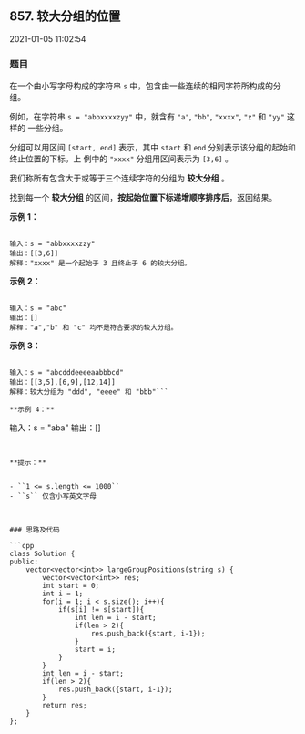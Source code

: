 ## 857. 较大分组的位置

2021-01-05 11:02:54   

### 题目

在一个由小写字母构成的字符串 ``s`` 中，包含由一些连续的相同字符所构成的分组。

例如，在字符串 ``s = "abbxxxxzyy"`` 中，就含有 ``"a"``, ``"bb"``, ``"xxxx"``, ``"z"`` 和 ``"yy"`` 这样的 
一些分组。

分组可以用区间 ``[start, end]`` 表示，其中 ``start`` 和 ``end`` 分别表示该分组的起始和终止位置的下标。上 
例中的 ``"xxxx"`` 分组用区间表示为 ``[3,6]`` 。

我们称所有包含大于或等于三个连续字符的分组为 **较大分组** 。

找到每一个 **较大分组** 的区间，**按起始位置下标递增顺序排序后**，返回结果。

 

**示例 1：**

```

输入：s = "abbxxxxzzy"
输出：[[3,6]]
解释："xxxx" 是一个起始于 3 且终止于 6 的较大分组。
```

**示例 2：**

```

输入：s = "abc"
输出：[]
解释："a","b" 和 "c" 均不是符合要求的较大分组。
```

**示例 3：**

```

输入：s = "abcdddeeeeaabbbcd"
输出：[[3,5],[6,9],[12,14]]
解释：较大分组为 "ddd", "eeee" 和 "bbb"```

**示例 4：**

```

输入：s = "aba"
输出：[]
```
 

**提示：**


- ``1 <= s.length <= 1000``
- ``s`` 仅含小写英文字母



### 思路及代码

```cpp
class Solution {
public:
    vector<vector<int>> largeGroupPositions(string s) {
        vector<vector<int>> res;
        int start = 0;
        int i = 1;
        for(i = 1; i < s.size(); i++){
            if(s[i] != s[start]){
                int len = i - start;
                if(len > 2){
                    res.push_back({start, i-1});
                }
                start = i;
            }
        }
        int len = i - start;
        if(len > 2){
            res.push_back({start, i-1});
        }
        return res;
    }
};
```